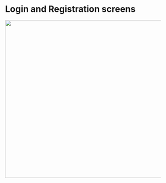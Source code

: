 # Login and Registration screens

<p aligns="center">
  <img width="680" height="510" src="front/src/assets/to_readme/screen.gif">
</p>
